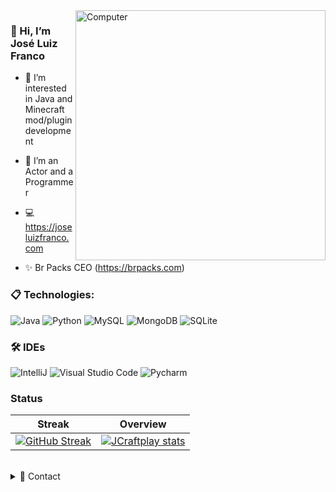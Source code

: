 <img src="https://raw.githubusercontent.com/MicaelliMedeiros/micaellimedeiros/master/image/computer-illustration.png" min-width="400px" max-width="400px" width="400px" align="right" alt="Computer">


### 👋 Hi, I’m José Luiz Franco
- 👀 I’m interested in Java and Minecraft mod/plugin development 
- 💞️ I’m an Actor and a Programmer

- 💻 https://joseluizfranco.com

- ✨ Br Packs CEO (https://brpacks.com)


### :clipboard: Technologies:

  ![Java](https://img.shields.io/badge/Java-ED8B00?style=for-the-badge&logo=java&logoColor=white)
  ![Python](https://img.shields.io/badge/Python-14354C?style=for-the-badge&logo=python&logoColor=white)
  ![MySQL](https://img.shields.io/badge/MySQL-00000F?style=for-the-badge&logo=mysql&logoColor=white)
  ![MongoDB](https://img.shields.io/badge/MongoDB-4EA94B?style=for-the-badge&logo=mongodb&logoColor=white)
  ![SQLite](https://img.shields.io/badge/SQLite-07405E?style=for-the-badge&logo=sqlite&logoColor=white)
  
### :hammer_and_wrench: IDEs

  ![IntelliJ](https://img.shields.io/badge/IntelliJ-000000?style=for-the-badge&logo=intellij-idea&logoColor=blue)
  ![Visual Studio Code](https://img.shields.io/badge/VSCode-008B8B?style=for-the-badge&logo=visual-studio-code&logoColor=blue)
  ![Pycharm](https://img.shields.io/badge/Pycharm-0D0D0D?style=for-the-badge&logo=pycharm&logoColor=25D985)

### Status
| Streak | Overview |
| --- | --- |
| [![GitHub Streak](http://github-readme-streak-stats.herokuapp.com?user=JCraftplay&theme=tokyonight&fire=DD6400&ring=DD6400&currStreakNum=DD985F&stroke=484848)](https://git.io/streak-stats) | [![JCraftplay stats](https://github-readme-stats.vercel.app/api?username=JCraftplay&layout=compact&theme=tokyonight&hide_title=true&show_icons=true&count_private=true)](https://github.com/JCraftplay/) |

<br/>

<details>
  <summary>💬 Contact</summary>
   </br>    <img align="left" alt="Discord" target="_blank" width="25px" src="https://raw.githubusercontent.com/anuraghazra/anuraghazra/master/assets/discord-round.svg"/>
  <a style="color: #ffffff" href="https://discord.com/users/382252145753456643">JCraftplay#2103</a>
  
   </br> <img align="left" alt="E-Mail" target="_blank" width="25px" src="https://github.githubassets.com/images/icons/emoji/unicode/2709.png"/>
   <a style="color: #ffffff" href="mailto:contato@joseluizfranco.com">contato@joseluizfranco.com</a>  </br>
</details> 
  
<br/>
